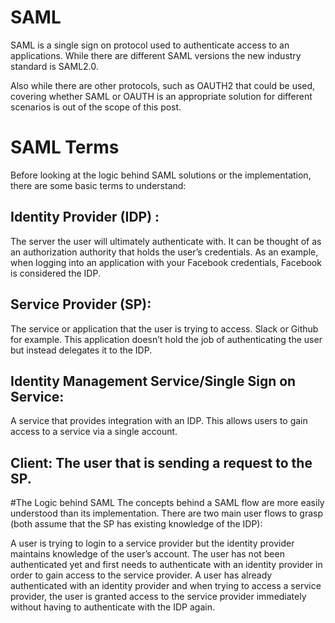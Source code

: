 # SAML

SAML is a single sign on protocol used to authenticate access to an applications. While there are different SAML versions
the new industry standard is SAML2.0.

Also while there are other protocols, such as OAUTH2 that could be used, covering whether SAML or OAUTH is an appropriate solution 
for different scenarios is out of the scope of this post. 

# SAML Terms
Before looking at the logic behind SAML solutions or the implementation, there are some basic terms to understand:

## Identity Provider (IDP) : 
The server the user will ultimately authenticate with. It can be thought of as an authorization authority that holds the user’s credentials. As an example, when logging into an application with your Facebook credentials, Facebook is considered the IDP.

## Service Provider (SP): 
The service or application that the user is trying to access. Slack or Github for example. This application doesn’t hold the job of authenticating the user but instead delegates it to the IDP.

## Identity Management Service/Single Sign on Service: 
A service that provides integration with an IDP. This allows users to gain access to a service via a single account.

## Client: The user that is sending a request to the SP.

#The Logic behind SAML
The concepts behind a SAML flow are more easily understood than its implementation. There are two main user flows to grasp (both assume that the SP has existing knowledge of the IDP):

A user is trying to login to a service provider but the identity provider maintains knowledge of the user’s account. The user has not been authenticated yet and first needs to authenticate with an identity provider in order to gain access to the service provider.
A user has already authenticated with an identity provider and when trying to access a service provider, the user is granted access to the service provider immediately without having to authenticate with the IDP again.
